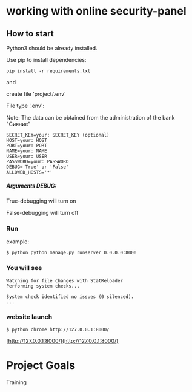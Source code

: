 # working with online security-panel

## How to start

Python3 should be already installed.

Use pip to install dependencies:

```
pip install -r requirements.txt
```

and

create file 'project/.env'

File type '.env':

Note: The data can be obtained from the administration of the bank "Сияние"

```
SECRET_KEY=your: SECRET_KEY (optional)
HOST=your: HOST
PORT=your: PORT
NAME=your: NAME
USER=your: USER
PASSWORD=your: PASSWORD
DEBUG='True' or 'False'
ALLOWED_HOSTS='*'
```

##### Arguments DEBUG:
True-debugging will turn on

False-debugging will turn off



### Run

example:

```
$ python python manage.py runserver 0.0.0.0:8000
```


### You will see

```
Watching for file changes with StatReloader
Performing system checks...

System check identified no issues (0 silenced).
...
```

### website launch

```
$ python chrome http://127.0.0.1:8000/
```
[http://127.0.0.1:8000/](http://127.0.0.1:8000/)


# Project Goals

Training

